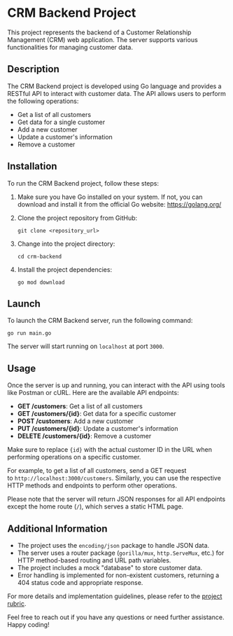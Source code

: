 # CRM Backend Project

This project represents the backend of a Customer Relationship Management (CRM) web application. The server supports various functionalities for managing customer data.

## Description

The CRM Backend project is developed using Go language and provides a RESTful API to interact with customer data. The API allows users to perform the following operations:

* Get a list of all customers
* Get data for a single customer
* Add a new customer
* Update a customer's information
* Remove a customer

## Installation

To run the CRM Backend project, follow these steps:

1. Make sure you have Go installed on your system. If not, you can download and install it from the official Go website: <https://golang.org/>
2. Clone the project repository from GitHub:

   ```
   git clone <repository_url>
   ```
3. Change into the project directory:

   ```
   cd crm-backend
   ```
4. Install the project dependencies:

   ```
   go mod download
   ```

## Launch

To launch the CRM Backend server, run the following command:

```
go run main.go
```

The server will start running on `localhost` at port `3000`.

## Usage

Once the server is up and running, you can interact with the API using tools like Postman or cURL. Here are the available API endpoints:

* **GET /customers**: Get a list of all customers
* **GET /customers/{id}**: Get data for a specific customer
* **POST /customers**: Add a new customer
* **PUT /customers/{id}**: Update a customer's information
* **DELETE /customers/{id}**: Remove a customer

Make sure to replace `{id}` with the actual customer ID in the URL when performing operations on a specific customer.

For example, to get a list of all customers, send a GET request to `http://localhost:3000/customers`. Similarly, you can use the respective HTTP methods and endpoints to perform other operations.

Please note that the server will return JSON responses for all API endpoints except the home route (`/`), which serves a static HTML page.

## Additional Information

* The project uses the `encoding/json` package to handle JSON data.
* The server uses a router package (`gorilla/mux`, `http.ServeMux`, etc.) for HTTP method-based routing and URL path variables.
* The project includes a mock "database" to store customer data.
* Error handling is implemented for non-existent customers, returning a 404 status code and appropriate response.

For more details and implementation guidelines, please refer to the [project rubric](https://review.udacity.com/#!/rubrics/4856/view).

Feel free to reach out if you have any questions or need further assistance. Happy coding!
